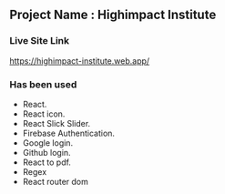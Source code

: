 ## Project Name : Highimpact Institute ##

### Live Site Link ###
https://highimpact-institute.web.app/

### Has been used ###
* React.
* React icon.
* React Slick Slider.
* Firebase Authentication.
* Google login.
* Github login.
* React to pdf.
* Regex
* React router dom


